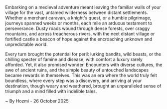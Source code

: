 
Embarking on a medieval adventure meant leaving the familiar walls of your village for the vast, untamed wilderness between distant settlements. Whether a merchant caravan, a knight's quest, or a humble pilgrimage, journeys spanned weeks or months, each mile an arduous testament to perseverance. Dusty roads wound through dense forests, over craggy mountains, and across treacherous rivers, with the next distant village or fortified castle a beacon of hope against the encroaching unknown and unpredictable world.

Every turn brought the potential for peril: lurking bandits, wild beasts, or the chilling specter of famine and disease, with comfort a luxury rarely afforded. Yet, it also promised wonder. Encounters with diverse cultures, the awe of ancient ruins, and the simple beauty of untouched landscapes became rewards in themselves. This was an era where the world truly felt boundless, where every step was a discovery, and arriving at your destination, though weary and weathered, brought an unparalleled sense of triumph and a mind filled with indelible tales.

~ By Hozmi - 26 October 2025
